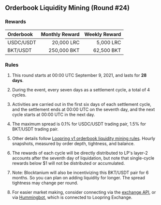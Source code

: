 ## Orderbook Liquidity Mining (Round #24)


### Rewards

| **Orderbook** | **Monthly Reward** | **Weekly Reward** |
| :--- | ---: | ---: |
| USDC/USDT | 20,000 LRC| 5,000 LRC|
| BKT/USDT | 250,000 BKT| 62,500 BKT|



### Rules

1) This round starts at 00:00 UTC September 9, 2021, and lasts for **28 days**.

2) During the event, every seven days as a settlement cycle, a total of 4 cycles.

3) Activities are carried out in the first six days of each settlement cycle, and the settlement ends at 00:00 UTC on the seventh day, and the next cycle starts at 00:00 UTC in the next day.

4) The maximum spread is 0.1% for USDC/USDT trading pair,  1.5% for BKT/USDT trading pair.

5) Other details follow [Loopring v1 orderbook liquidity mining rules](https://medium.com/loopring-protocol/loopring-exchange-liquidity-mining-competition-748917b277e6). Hourly snapshots, measured by order depth, tightness, and balance.

6) The rewards of each cycle will be directly distributed to LP's layer-2 accounts after the seventh day of liquidation, but note that single-cycle rewards below $1 will not be distributed or accumulated.

7) Note: Blocktanium will also be incentivizing this BKT/USDT pair for 6 months. So you can plan on adding liquidity for longer. The spread tightness may change per round.

8) For easier market making, consider connecting via the [exchange API](https://docs.loopring.io/en/), or via [Hummingbot](https://docs.hummingbot.io/exchange-connectors/loopring/), which is connected to Loopring Exchange.

